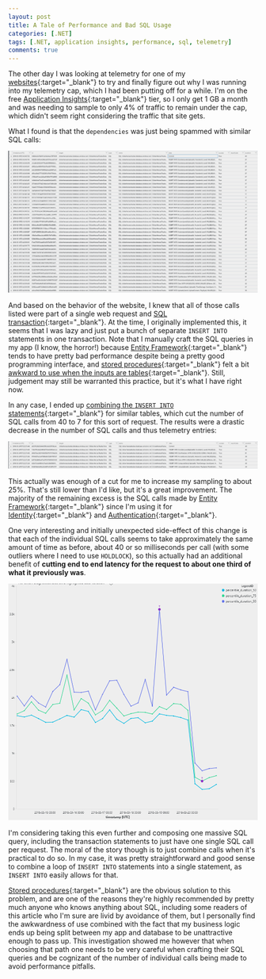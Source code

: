 ```yaml
---
layout: post
title: A Tale of Performance and Bad SQL Usage
categories: [.NET]
tags: [.NET, application insights, performance, sql, telemetry]
comments: true
---
```

The other day I was looking at telemetry for one of my [websites](https://clickerheroestracker.azurewebsites.net/){:target="_blank"} to try and finally figure out why I was running into my telemetry cap, which I had been putting off for a while. I'm on the free [Application Insights](https://azure.microsoft.com/en-us/services/application-insights/){:target="_blank"} tier, so I only get 1 GB a month and was needing to sample to only 4% of traffic to remain under the cap, which didn't seem right considering the traffic that site gets.

What I found is that the `dependencies` was just being spammed with similar SQL calls:

[![Similar SQL calls](/assets/SqlCalls.png)](/assets/SqlCalls.png)

And based on the behavior of the website, I knew that all of those calls listed were part of a single web request and [SQL transaction](https://docs.microsoft.com/en-us/sql/t-sql/language-elements/transactions-transact-sql){:target="_blank"}. At the time, I originally implemented this, it seems that I was lazy and just put a bunch of separate `INSERT INTO` statements in one transaction. Note that I manually craft the SQL queries in my app (I know, the horror!) because [Entity Framework](https://docs.microsoft.com/en-us/aspnet/entity-framework){:target="_blank"} tends to have pretty bad performance despite being a pretty good programming interface, and [stored procedures](https://docs.microsoft.com/en-us/sql/relational-databases/stored-procedures/stored-procedures-database-engine){:target="_blank"} felt a bit [awkward to use when the inputs are tables](https://docs.microsoft.com/en-us/sql/relational-databases/tables/use-table-valued-parameters-database-engine){:target="_blank"}. Still, judgement may still be warranted this practice, but it's what I have right now.

In any case, I ended up [combining the `INSERT INTO` statements](https://github.com/dfederm/ClickerHeroesTracker/commit/da320be6c60ab8422a54842fc3eac996e77ec1cb){:target="_blank"} for similar tables, which cut the number of SQL calls from 40 to 7 for this sort of request. The results were a drastic decrease in the number of SQL calls and thus telemetry entries:

[![SQL calls after](/assets/SqlCallsAfter.png)](/assets/SqlCallsAfter.png)

This actually was enough of a cut for me to increase my sampling to about 25%. That's still lower than I'd like, but it's a great improvement. The majority of the remaining excess is the SQL calls made by [Entity Framework](https://docs.microsoft.com/en-us/aspnet/entity-framework){:target="_blank"} since I'm using it for [Identity](https://docs.microsoft.com/en-us/aspnet/core/security/authentication/identity?tabs=visual-studio%2Caspnetcore2x){:target="_blank"} and [Authentication](https://github.com/openiddict/openiddict-core){:target="_blank"}.

One very interesting and initially unexpected side-effect of this change is that each of the individual SQL calls seems to take approximately the same amount of time as before, about 40 or so milliseconds per call (with some outliers where I need to use `HOLDLOCK`), so this actually had an additional benefit of **cutting end to end latency for the request to about one third of what it previously was**.

[![SQL latency](/assets/SqlLatency.png)](/assets/SqlLatency.png)

I'm considering taking this even further and composing one massive SQL query, including the transaction statements to just have one single SQL call per request. The moral of the story though is to just combine calls when it's practical to do so. In my case, it was pretty straightforward and good sense to combine a loop of `INSERT INTO` statements into a single statement, as `INSERT INTO` easily allows for that.

[Stored procedures](https://docs.microsoft.com/en-us/sql/relational-databases/stored-procedures/stored-procedures-database-engine){:target="_blank"} are the obvious solution to this problem, and are one of the reasons they're highly recommended by pretty much anyone who knows anything about SQL, including some readers of this article who I'm sure are livid by avoidance of them, but I personally find the awkwardness of use combined with the fact that my business logic ends up being split between my app and database to be unattractive enough to pass up. This investigation showed me however that when choosing that path one needs to be very careful when crafting their SQL queries and be cognizant of the number of individual calls being made to avoid performance pitfalls.
